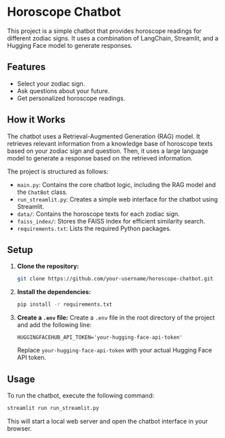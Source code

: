 # Horoscope Chatbot

This project is a simple chatbot that provides horoscope readings for different zodiac signs. It uses a combination of LangChain, Streamlit, and a Hugging Face model to generate responses.

## Features

- Select your zodiac sign.
- Ask questions about your future.
- Get personalized horoscope readings.

## How it Works

The chatbot uses a Retrieval-Augmented Generation (RAG) model. It retrieves relevant information from a knowledge base of horoscope texts based on your zodiac sign and question. Then, it uses a large language model to generate a response based on the retrieved information.

The project is structured as follows:

- `main.py`: Contains the core chatbot logic, including the RAG model and the `ChatBot` class.
- `run_streamlit.py`: Creates a simple web interface for the chatbot using Streamlit.
- `data/`: Contains the horoscope texts for each zodiac sign.
- `faiss_index/`: Stores the FAISS index for efficient similarity search.
- `requirements.txt`: Lists the required Python packages.

## Setup

1. **Clone the repository:**
   ```bash
   git clone https://github.com/your-username/horoscope-chatbot.git
   ```

2. **Install the dependencies:**
   ```bash
   pip install -r requirements.txt
   ```

3. **Create a `.env` file:**
   Create a `.env` file in the root directory of the project and add the following line:
   ```
   HUGGINGFACEHUB_API_TOKEN='your-hugging-face-api-token'
   ```
   Replace `your-hugging-face-api-token` with your actual Hugging Face API token.

## Usage

To run the chatbot, execute the following command:
```bash
streamlit run run_streamlit.py
```
This will start a local web server and open the chatbot interface in your browser.